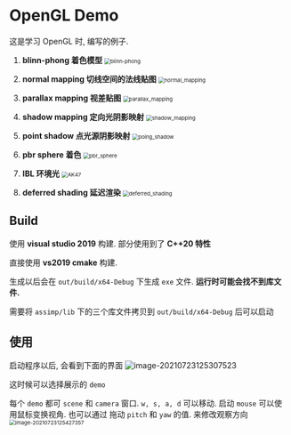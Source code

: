 # OpenGL Demo

这是学习 OpenGL 时, 编写的例子.

1. **blinn-phong 着色模型**
   <img src="readme_resource/blinn-phong.png" alt="blinn-phong" style="zoom:67%;" />

2. **normal mapping 切线空间的法线贴图**
   <img src="readme_resource/normal_mapping.png" alt="normal_mapping" style="zoom:67%;" />

3. **parallax mapping 视差贴图**
   <img src="readme_resource/parallax_mapping.png" alt="parallax_mapping" style="zoom:67%;" />

4. **shadow mapping 定向光阴影映射**
   <img src="readme_resource/shadow_mapping.png" alt="shadow_mapping" style="zoom: 67%;" />

5. **point shadow 点光源阴影映射**
   <img src="readme_resource/poing_shadow.png" alt="poing_shadow" style="zoom:67%;" />

6. **pbr sphere 着色**
   <img src="readme_resource/pbr_sphere.png" alt="pbr_sphere" style="zoom:67%;" />

7. **IBL 环境光**
   <img src="readme_resource/AK47.png" alt="AK47" style="zoom:67%;" />

8. **deferred shading 延迟渲染**
   <img src="readme_resource/deferred_shading.png" alt="deferred_shading" style="zoom:67%;" />

## Build

使用 **visual studio 2019** 构建. 部分使用到了 **C++20 特性**

直接使用 **vs2019 cmake** 构建. 

生成以后会在 `out/build/x64-Debug` 下生成 `exe` 文件. **运行时可能会找不到库文件.**

需要将 `assimp/lib` 下的三个库文件拷贝到 `out/build/x64-Debug` 后可以启动

## 使用

启动程序以后, 会看到下面的界面
![image-20210723125307523](readme_resource/select_demo.png)

这时候可以选择展示的 `demo`

每个 `demo` 都可 `scene` 和 `camera` 窗口. `w, s, a, d` 可以移动. 启动 `mouse` 可以使用鼠标变换视角.  也可以通过 拖动 `pitch` 和 `yaw` 的值. 来修改观察方向
<img src="readme_resource/camera.png" alt="image-20210723125427357" style="zoom: 67%;" />

